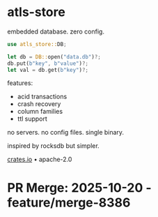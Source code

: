 # atls-store

embedded database. zero config.

```rust
use atls_store::DB;

let db = DB::open("data.db")?;
db.put(b"key", b"value")?;
let val = db.get(b"key")?;
```

features:
- acid transactions
- crash recovery
- column families
- ttl support

no servers. no config files. single binary.

inspired by rocksdb but simpler.

[crates.io](https://crates.io/crates/atls-store) • apache-2.0

# PR Merge: 2025-10-20 - feature/merge-8386
